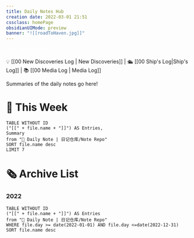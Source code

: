 ```yaml
---
title: Daily Notes Hub
creation date: 2022-03-01 21:51 
cssclass: homePage
obsidianUIMode: preview
banner: "![[roadToHaven.jpg]]"
---
```

<div class="title" style="color:#fff">Daily Notes Hub</div>

💡 [[00 New Discoveries Log | New Discoveries]] | 🛳️ [[00 Ship's Log|Ship's Log]] | 📚 [[00 Media Log | Media Log]] 

Summaries of the daily notes go here!

# 📆 This Week

```dataview
TABLE WITHOUT ID 
("[[" + file.name + "]]") AS Entries,
Summary
from "📔 Daily Note | 日记仓库/Note Repo"
SORT file.name desc
LIMIT 7
```

# 🗞 Archive List

### 2022
```dataview
TABLE WITHOUT ID 
("[[" + file.name + "]]") AS Entries
from "📔 Daily Note | 日记仓库/Note Repo"
WHERE file.day >= date(2022-01-01) AND file.day <=date(2022-12-31)
SORT file.name desc
````
